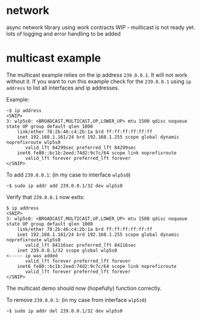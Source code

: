 # network
async network library using work contracts
WIP - multicast is not ready yet. lots of logging and error handling to be added



# multicast example
The multicast example relies on the ip address `239.0.0.1`.  It will not work without it.
If you want to run this example check for the `239.0.0.1` using `ip address` to list
all interfaces and ip addresses.

Example:

```
~$ ip address
<SNIP>
3: wlp5s0: <BROADCAST,MULTICAST,UP,LOWER_UP> mtu 1500 qdisc noqueue state UP group default qlen 1000
    link/ether 78:2b:46:c4:2b:1a brd ff:ff:ff:ff:ff:ff
    inet 192.168.1.161/24 brd 192.168.1.255 scope global dynamic noprefixroute wlp5s0
       valid_lft 84299sec preferred_lft 84299sec
    inet6 fe80::bc1b:2eed:74d2:9c7c/64 scope link noprefixroute 
       valid_lft forever preferred_lft forever
</SNIP>
```

To add `239.0.0.1`:  (in my case to interface `wlp5s0`)

```
~$ sudo ip addr add 239.0.0.1/32 dev wlp5s0 
```

Verify that `239.0.0.1` now exits:

```
$ ip address
<SNIP>
3: wlp5s0: <BROADCAST,MULTICAST,UP,LOWER_UP> mtu 1500 qdisc noqueue state UP group default qlen 1000
    link/ether 78:2b:46:c4:2b:1a brd ff:ff:ff:ff:ff:ff
    inet 192.168.1.161/24 brd 192.168.1.255 scope global dynamic noprefixroute wlp5s0
       valid_lft 84116sec preferred_lft 84116sec
    inet 239.0.0.1/32 scope global wlp5s0                             <----- ip was added
       valid_lft forever preferred_lft forever
    inet6 fe80::bc1b:2eed:74d2:9c7c/64 scope link noprefixroute 
       valid_lft forever preferred_lft forever
</SNIP>
```

The multicast demo should now (hopefully) function correctly.

To remove `239.0.0.1`: (in my case from interface `wlp5s0`)

```
~$ sudo ip addr del 239.0.0.1/32 dev wlp5s0
```
